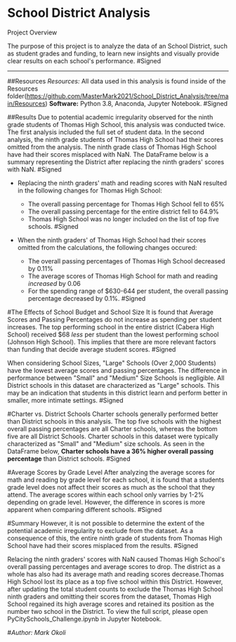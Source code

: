 # School District Analysis

Project Overview

The purpose of this project is to analyze the data of an School District, such as student grades and funding, to learn new insights and visually provide clear results on each school's performance. #Signed

---
##Resources
*Resources:* All data used in this analysis is found inside of the Resources folder(https://github.com/MasterMark2021/School_District_Analysis/tree/main/Resources)
**Software:** Python 3.8, Anaconda, Jupyter Notebook. #Signed

##Results
Due to potential academic irregularity observed for the ninth grade students of Thomas High School, this analysis was conducted twice. The first analysis included the full set of student data. In the second  analysis, the ninth grade students of Thomas High School had their scores omitted from the analysis. The ninth grade class of Thomas High School have had their scores misplaced with NaN. The DataFrame below is a summary representing the District after replacing the ninth graders' scores with NaN. #Signed

- Replacing the ninth graders' math and reading scores with NaN resulted in the following changes for Thomas High School:
  - The overall passing percentage for Thomas High School fell to 65%
  - The overall passing percentage for the entire district fell to 64.9%
  - Thomas High School was no longer included on the list of top five schools. #Signed

- When the ninth graders' of Thomas High School had their scores omitted from the calculations, the following changes occured:
  - The overall passing percentages of Thomas High School decreased by 0.11%
  - The average scores of Thomas High School for math and reading *increased* by 0.06
  - For the spending range of $630-644 per student, the overall passing percentage decreased by 0.1%. #Signed


#The Effects of School Budget and School Size
It is found that Average Scores and Passing Percentages do not increase as spending per student increases. The top performing school in the entire district (Cabera High School) received $68 *less* per student than the lowest performing school (Johnson High School). This implies that there are more relevant factors than funding that decide average student scores. #Signed
 
When considering School Sizes, "Large" Schools (Over 2,000 Students) have the lowest average scores and passing percentages. The difference in performance between "Small" and "Medium" Size Schools is negligible. All District schools in this dataset are characterized as "Large" schools. This may be an indication that students in this district learn and perform better in smaller, more intimate settings. #Signed

#Charter vs. District Schools
Charter schools generally performed better than District schools in this analysis. The top five schools with the highest overall passing percentages are all Charter schools, whereas the bottom five are all District Schools. Charter schools in this dataset were typically characterized as "Small" and "Medium" size schools. As seen in the DataFrame below, **Charter schools have a 36% higher overall passing percentage** than District schools. #Signed


#Average Scores by Grade Level
After analyzing the average scores for math and reading by grade level for each school, it is found that a students grade level does not affect their scores as much as the school that they attend. The average scores within each school only varries by 1-2% depending on grade level. However, the difference in scores is more apparent when comparing different schools. #Signed

#Summary
However, it is not possible to determine the extent of the potential academic irregularity to exclude from the dataset. As a consequence of this, the entire ninth grade of students from Thomas High School have had their scores misplaced from the results. #Signed

Relacing the ninth graders' scores with NaN caused Thomas High School's overall passing percentages and average scores to drop. The district as a whole has also had its average math and reading scores decrease.Thomas High School lost its place as a top five school within this District. However, after updating the total student counts to exclude the Thomas High School ninth graders and omitting their scores from the dataset, Thomas High School regained its high average scores and retained its position as the number two school in the District. To view the full script, please open PyCitySchools_Challenge.ipynb in Jupyter Notebook.

#*Author: Mark Okoli*  
